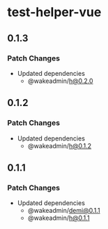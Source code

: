 # test-helper-vue

## 0.1.3

### Patch Changes

- Updated dependencies
  - @wakeadmin/h@0.2.0

## 0.1.2

### Patch Changes

- Updated dependencies
  - @wakeadmin/h@0.1.2

## 0.1.1

### Patch Changes

- Updated dependencies
  - @wakeadmin/demi@0.1.1
  - @wakeadmin/h@0.1.1
